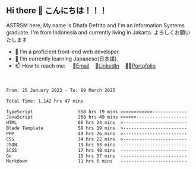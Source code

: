## Hi there 👋 こんにちは！！！
ASTRSM here, My name is Dhafa Defrito and I'm an Information Systems graduate. I'm from Indonesia and currently living in Jakarta. よろしくお願いたします

- 🔭 I’m a proficient front-end web developer.
- 🌱 I’m currently learning Japanese(日本語).
- 📫 How to reach me: &nbsp;&nbsp;&nbsp;&nbsp;📧[Email](ddefrito@gmail.com)&nbsp;&nbsp;&nbsp;&nbsp;💼[LinkedIn](https://www.linkedin.com/in/dhafa-defrita-rama-yudistira-9357a9229/)&nbsp;&nbsp;&nbsp;&nbsp;👨‍🎨[Portofolio](https://ddefrito.vercel.app/)
<br>
<!-- <p align="left">
<a href="https://github.com/ASTRSM">
  <img height="180em" src="https://github-readme-stats-eight-theta.vercel.app/api?username=ASTRSM&show_icons=true&theme=dracula&include_all_commits=true&count_private=true"/>
  <img height="180em" src="https://github-readme-stats-eight-theta.vercel.app/api/top-langs/?username=ASTRSM&layout=compact&langs_count=8&theme=dracula"/>
</a>
</p> -->

<!--START_SECTION:waka-->

```txt
From: 25 January 2023 - To: 09 March 2025

Total Time: 1,142 hrs 47 mins

TypeScript                 558 hrs 19 mins >>>>>>>>>>>>-------------   48.86 %
JavaScript                 268 hrs 49 mins >>>>>>-------------------   23.52 %
HTML                       66 hrs 24 mins  >------------------------   05.81 %
Blade Template             58 hrs 19 mins  >------------------------   05.10 %
PHP                        49 hrs 26 mins  >------------------------   04.33 %
CSS                        34 hrs 22 mins  >------------------------   03.01 %
JSON                       19 hrs 53 mins  -------------------------   01.74 %
SCSS                       17 hrs 48 mins  -------------------------   01.56 %
Go                         15 hrs 57 mins  -------------------------   01.40 %
Markdown                   11 hrs 6 mins   -------------------------   00.97 %
```

<!--END_SECTION:waka-->
